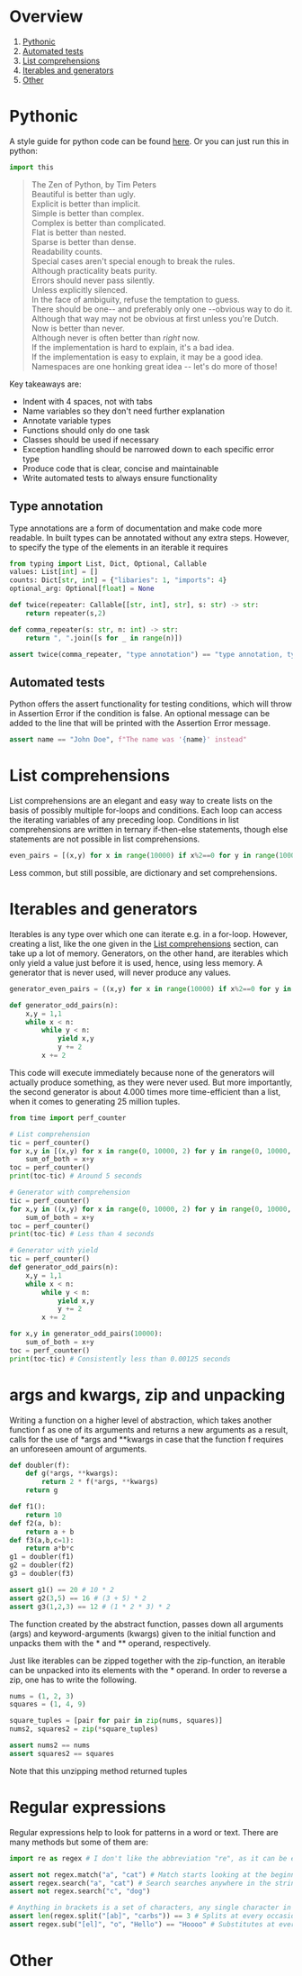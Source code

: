 # Overview
1. [Pythonic](#pythonesk)
2. [Automated tests](#automated-tests)
3. [List comprehensions](#list-comprehensions)
4. [Iterables and generators](#iterables-and-generators)
10. [Other](#other)


# Pythonic
A style guide for python code can be found [here](https://peps.python.org/pep-0008/).
Or you can just run this in python:
```python
import this
```
> The Zen of Python, by Tim Peters  
Beautiful is better than ugly.  
Explicit is better than implicit.  
Simple is better than complex.  
Complex is better than complicated.  
Flat is better than nested.  
Sparse is better than dense.  
Readability counts.  
Special cases aren't special enough to break the rules.  
Although practicality beats purity.  
Errors should never pass silently.  
Unless explicitly silenced.  
In the face of ambiguity, refuse the temptation to guess.  
There should be one-- and preferably only one --obvious way to do it.  
Although that way may not be obvious at first unless you're Dutch.  
Now is better than never.  
Although never is often better than *right* now.  
If the implementation is hard to explain, it's a bad idea.  
If the implementation is easy to explain, it may be a good idea.  
Namespaces are one honking great idea -- let's do more of those!

Key takeaways are:
- Indent with 4 spaces, not with tabs
- Name variables so they don't need further explanation
- Annotate variable types
- Functions should only do one task
- Classes should be used if necessary
- Exception handling should be narrowed down to each specific error type
- Produce code that is clear, concise and maintainable
- Write automated tests to always ensure functionality

## Type annotation
Type annotations are a form of documentation and make code more readable.
In built types can be annotated without any extra steps.
However, to specify the type of the elements in an iterable it requires
```python
from typing import List, Dict, Optional, Callable
values: List[int] = []
counts: Dict[str, int] = {"libaries": 1, "imports": 4}
optional_arg: Optional[float] = None

def twice(repeater: Callable[[str, int], str], s: str) -> str:
    return repeater(s,2)

def comma_repeater(s: str, n: int) -> str:
    return ", ".join([s for _ in range(n)])

assert twice(comma_repeater, "type annotation") == "type annotation, type annotation"
```


## Automated tests
Python offers the assert functionality for testing conditions, which will throw in Assertion Error if the condition is false.
An optional message can be added to the line that will be printed with the Assertion Error message.
```python
assert name == "John Doe", f"The name was '{name}' instead"
```

# List comprehensions
List comprehensions are an elegant and easy way to create lists on the basis of possibly multiple for-loops and conditions.
Each loop can access the iterating variables of any preceding loop. Conditions in list comprehensions are written in ternary if-then-else statements, though else statements are not possible in list comprehensions. 
```python
even_pairs = [(x,y) for x in range(10000) if x%2==0 for y in range(10000) if y%2==0]
```
Less common, but still possible, are dictionary and set comprehensions.

# Iterables and generators
Iterables is any type over which one can iterate e.g. in a for-loop.
However, creating a list, like the one given in the [List comprehensions](#list-comprehensions) section, can take up a lot of memory.
Generators, on the other hand, are iterables which only yield a value just before it is used, hence, using less memory. A generator that is never used, will never produce any values.
```python
generator_even_pairs = ((x,y) for x in range(10000) if x%2==0 for y in range(10000) if y%2==0)

def generator_odd_pairs(n):
    x,y = 1,1
    while x < n:
        while y < n:
            yield x,y
            y += 2
        x += 2
```
This code will execute immediately because none of the generators will actually produce something, as they were never used.
But more importantly, the second generator is about 4.000 times more time-efficient than a list, when it comes to generating 25 million tuples.

```python
from time import perf_counter

# List comprehension
tic = perf_counter()
for x,y in [(x,y) for x in range(0, 10000, 2) for y in range(0, 10000, 2)]:
    sum_of_both = x+y
toc = perf_counter()
print(toc-tic) # Around 5 seconds

# Generator with comprehension
tic = perf_counter()
for x,y in ((x,y) for x in range(0, 10000, 2) for y in range(0, 10000, 2)):
    sum_of_both = x+y
toc = perf_counter()
print(toc-tic) # Less than 4 seconds

# Generator with yield
tic = perf_counter()
def generator_odd_pairs(n):
    x,y = 1,1
    while x < n:
        while y < n:
            yield x,y
            y += 2
        x += 2

for x,y in generator_odd_pairs(10000):
    sum_of_both = x+y
toc = perf_counter()
print(toc-tic) # Consistently less than 0.00125 seconds
```

# args and kwargs, zip and unpacking
Writing a function on a higher level of abstraction, which takes another function f as one of its arguments and returns a new arguments as a result, calls for the use of *args and **kwargs in case that the function f requires an unforeseen amount of arguments.
```python
def doubler(f):
    def g(*args, **kwargs):
        return 2 * f(*args, **kwargs)
    return g

def f1():
    return 10
def f2(a, b):
    return a + b
def f3(a,b,c=1):
    return a*b*c
g1 = doubler(f1)
g2 = doubler(f2)
g3 = doubler(f3)

assert g1() == 20 # 10 * 2
assert g2(3,5) == 16 # (3 + 5) * 2
assert g3(1,2,3) == 12 # (1 * 2 * 3) * 2
```
The function created by the abstract function, passes down all arguments (args) and keyword-arguments (kwargs) given to the initial function and unpacks them with the * and ** operand, respectively.

Just like iterables can be zipped together with the zip-function, an iterable can be unpacked into its elements with the * operand. In order to reverse a zip, one has to write the following.

```python
nums = (1, 2, 3)
squares = (1, 4, 9)

square_tuples = [pair for pair in zip(nums, squares)]
nums2, squares2 = zip(*square_tuples)

assert nums2 == nums
assert squares2 == squares
```
Note that this unzipping method returned tuples

# Regular expressions
Regular expressions help to look for patterns in a word or text. There are many methods but some of them are:
```python
import re as regex # I don't like the abbreviation "re", as it can be easily overlooked or overwritten

assert not regex.match("a", "cat") # Match starts looking at the beginning
assert regex.search("a", "cat") # Search searches anywhere in the string
assert not regex.search("c", "dog")

# Anything in brackets is a set of characters, any single character in a set becomes a search criteria
assert len(regex.split("[ab]", "carbs")) == 3 # Splits at every occasion
assert regex.sub("[el]", "o", "Hello") == "Hoooo" # Substitutes at every occasion
```



# Other